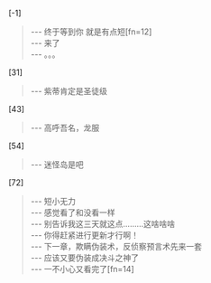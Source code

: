 
[-1] 
>--- 终于等到你  就是有点短[fn=12]<br>
>--- 来了<br>
>--- 。。。<br>

[31] 
>--- 紫蒂肯定是圣徒级<br>

[43] 
>--- 高呼吾名，龙服<br>

[54] 
>--- 迷怪岛是吧<br>

[72] 
>--- 短小无力<br>
>--- 感觉看了和没看一样<br>
>--- 别告诉我这三天就这点………这啥啥啥<br>
>--- 你得赶紧进行更新才行啊！<br>
>--- 下一章，欺瞒伪装术，反侦察预言术先来一套<br>
>--- 应该又要伪装成决斗之神了<br>
>--- 一不小心又看完了[fn=14]<br>
